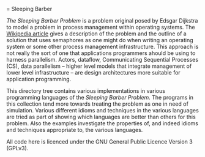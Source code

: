 = Sleeping Barber

_The Sleeping Barber Problem_ is a problem original posed by Edsgar Dijkstra to model a problem in process
management within operating systems. The
[Wikipedia article](http://en.wikipedia.org/wiki/Sleeping_barber_problem) gives a description of the problem
and the outline of a solution that uses semaphores as one might do when writing an operating system or some
other process management infrastructure.  This approach is not really the sort of one that applications
programmers ahould be using to harness parallelism. Actors, dataflow, Communicating Sequential Processes
(CS), data parallelism – higher level models that integrate management of lower level infrastructure – are
design architectures more suitable for application programming.

This directory tree contains various implementations in various programming languages of the _Sleeping
Barber Problem_.  The programs in this collection tend more towards treating the problem as one in need of
simulation.  Various different idioms and techniques in the various languages are tried as part of showing
which languages are better than others for this problem.  Also the examples investigate the properties of,
and indeed idioms and techniques appropriate to, the various languages.

All code here is licenced under the GNU General Public Licence Version 3 (GPLv3).
